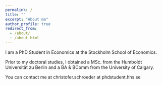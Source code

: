 ```yaml
---
permalink: /
title: ""
excerpt: "About me"
author_profile: true
redirect_from: 
  - /about/
  - /about.html
---
```


I am a PhD Student in Economics at the Stockholm School of Economics.

Prior to my doctoral studies, I obtained a MSc. from the Humboldt Universität zu Berlin and a BA & BComm from the University of Calgary.

You can contact me at christofer.schroeder at phdstudent.hhs.se

